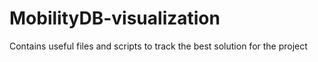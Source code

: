 # MobilityDB-visualization
Contains useful files and scripts to track the best solution for the project
